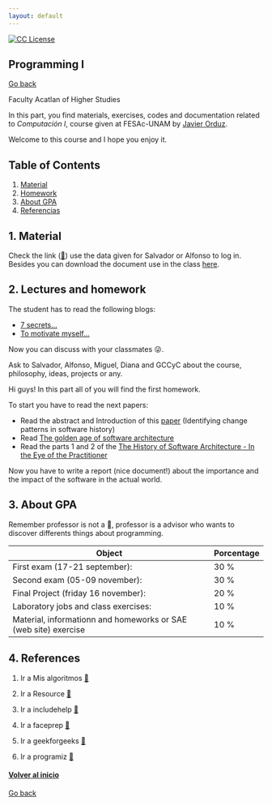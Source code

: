 ```yaml
---
layout: default
---
```

<!-- badges -->
[license-badge]: https://img.shields.io/badge/Licencia-CC-orange
[license]: https://creativecommons.org/licenses/by-nc-sa/3.0/deed.es
[![CC License][license-badge]][license]

## Programming I
[Go back](./)


Faculty Acatlan of Higher Studies

In this part, you find materials, exercises, codes and 
documentation related to _Computación I_, course given at 
FESAc-UNAM by [Javier Orduz](https:jaorduz.github.io).

Welcome to this course and I hope you enjoy it.


## Table of Contents

1. [Material](#material)
1. [Homework](#homework)
1. [About GPA](#aboutgpa)
1. [Referencias](#referencias)



## 1. Material  <a name="material"></a>
Check the link ([:link:](http://sae.acatlan.unam.mx/)) 
use the data given for Salvador or Alfonso to log in.
Besides you can download the document use in the class 
[here](https://www.dropbox.com/s/f5ats3j5liw0fqx/prgrmmng-I-clss.pdf?dl=0).


## 2. Lectures and homework <a name="homework"></a>
The student has to read the following blogs:
- [7 secrets...](https://www.codementor.io/codementorteam/7-secrets-to-staying-motivated-when-learning-to-code-a2dy7hqar) 
- [To motivate myself...](https://www.quora.com/What-can-I-do-to-motivate-myself-for-programming-regularly-for-4-6-hours)

Now you can discuss with your classmates :stuck_out_tongue_winking_eye:.

Ask to Salvador, Alfonso, Miguel, Diana and GCCyC about the course, philosophy, ideas, projects or any.


Hi guys! In this part all of you will find the first homework. 

To start you have to read the next papers:
- Read the abstract and Introduction of this [paper](https://arxiv.org/pdf/1307.1719.pdf) (Identifying change patterns in software history)
- Read [The golden age of software architecture](https://ieeexplore.ieee.org/document/1605176/)
- Read the parts 1 and 2 of the [The History of Software Architecture - In the Eye of the Practitioner](https://arxiv.org/pdf/1806.04055.pdf)

Now you have to write a report (nice document!) about the importance and the impact of the software in the actual world. 
<!---
Print and bring the document next August 15th (wednesday) to discuss in the class. :+1: 
--->


## 3. About GPA <a name="aboutgpa"></a>
Remember professor is not a :cop:, professor is a advisor who wants to discover differents things about 
programming.

   Object                                                         |  Porcentage  |
------------------------------------------------------------------| -------------|
  First exam (17-21 september):                 | 30 %         |
  Second exam (05-09 november):                 | 30 %         |
  Final Project (friday 16 november):                        | 20 %         | 
  Laboratory jobs and class exercises:                            | 10 %         |
  Material, informationn and homeworks or SAE (web site) exercise |10 %          |
  

## 4. References <a name="referencias"></a>
1. Ir a Mis algoritmos [:link:](http://www.mis-algoritmos.com/)

2. Ir a Resource [:link:](https://www.w3resource.com/c-programming/programming-in-c.php)

3. Ir a includehelp [:link:](https://www.includehelp.com/c/)

4. Ir a faceprep [:link:](https://www.faceprep.in/c-programming-questions/)

5. Ir a geekforgeeks [:link:](https://www.geeksforgeeks.org/c-programming-language/)

6. Ir a programiz [:link:](https://www.programiz.com/c-programming)

#### [Volver al inicio](#couproi)


<!-- JO: with the original template-->
[Go back](./)
